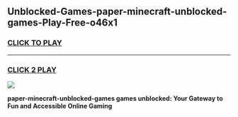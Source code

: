
## Unblocked-Games-paper-minecraft-unblocked-games-Play-Free-o46x1
<h3>
<a href="https://premium76.site?title=paper-minecraft-unblocked-games&ref=21A">CLICK TO PLAY</a></h3>
<hr>

<h3>
<a href="https://premium76.site?title=paper-minecraft-unblocked-games&ref=21A">CLICK 2 PLAY</a>
  
</h3>

<a href="https://premium76.site?title=paper-minecraft-unblocked-games&ref=21A"><img src="https://clearcache.store/games.png"></a>


**paper-minecraft-unblocked-games games unblocked: Your Gateway to Fun and Accessible Online Gaming**
